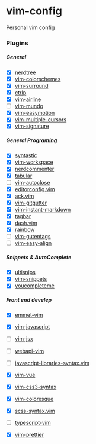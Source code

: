 # vim-config
Personal vim config

### Plugins

##### General
- [x] [nerdtree](https://github.com/scrooloose/nerdtree)
- [x] [vim-colorschemes](https://github.com/flazz/vim-colorschemes)
- [x] [vim-surround](https://github.com/tpope/vim-surround)
- [x] [ctrlp](https://github.com/kien/ctrlp.vim)
- [x] [vim-airline](https://github.com/vim-airline/vim-airline)
- [ ] [vim-mundo](https://github.com/simnalamburt/vim-mundo)
- [x] [vim-easymotion](https://github.com/easymotion/vim-easymotion)
- [x] [vim-multiple-cursors](https://github.com/terryma/vim-multiple-cursors)
- [x] [vim-signature](https://github.com/kshenoy/vim-signature)

##### General Programing
- [x] [syntastic](https://github.com/vim-syntastic/syntastic)
- [x] [vim-workspace](https://github.com/thaerkh/vim-workspace)
- [x] [nerdcommenter](https://github.com/scrooloose/nerdcommenter)
- [x] [tabular](https://github.com/godlygeek/tabular)
- [ ] [vim-autoclose](https://github.com/Townk/vim-autoclose)
- [x] [editorconfig.vim](https://github.com/editorconfig/editorconfig-vim)
- [x] [ack.vim](https://github.com/mileszs/ack.vim)
- [x] [vim-gitgutter](https://github.com/airblade/vim-gitgutter)
- [x] [vim-instant-markdown](https://github.com/suan/vim-instant-markdown)
- [x] [tagbar](https://github.com/majutsushi/tagbar)
- [x] [dash.vim](https://github.com/rizzatti/dash.vim)
- [x] [rainbow](https://github.com/oblitum/rainbow)
- [ ] [vim-gutentags](https://github.com/ludovicchabant/vim-gutentags)
- [ ] [vim-easy-align](https://github.com/junegunn/vim-easy-align)

##### Snippets & AutoComplete
- [x] [ultisnips](https://github.com/SirVer/ultisnips)
- [x] [vim-snippets](https://github.com/honza/vim-snippets)
- [x] [youcompleteme](https://github.com/ycm-core/YouCompleteMe)

##### Front end develep
- [x] [emmet-vim](https://github.com/mattn/emmet-vim)
- [x] [vim-javascript](https://github.com/pangloss/vim-javascript)
- [ ] [vim-jsx](https://github.com/mxw/vim-jsx)
- [ ] [webapi-vim](https://github.com/mattn/webapi-vim)
- [ ] [javascript-libraries-syntax.vim](https://github.com/othree/javascript-libraries-syntax.vim)
- [x] [vim-vue](https://github.com/posva/vim-vue)
- [x] [vim-css3-syntax](https://github.com/hail2u/vim-css3-syntax)
- [x] [vim-coloresque](https://github.com/gko/vim-coloresque)
- [x] [scss-syntax.vim](https://github.com/cakebaker/scss-syntax.vim)
- [ ] [typescript-vim](https://github.com/leafgarland/typescript-vim)
- [x] [vim-prettier](https://github.com/prettier/vim-prettier)

